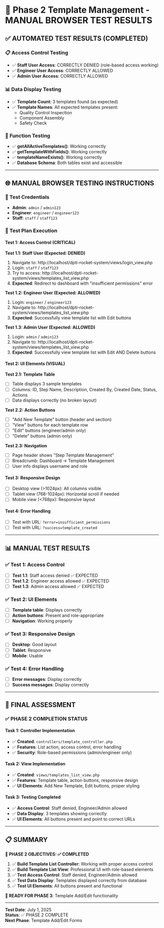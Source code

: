 # 🎯 Phase 2 Template Management - MANUAL BROWSER TEST RESULTS

## ✅ **AUTOMATED TEST RESULTS (COMPLETED)**

### 📋 **Access Control Testing**
- ✅ **Staff User Access**: CORRECTLY DENIED (role-based access working)
- ✅ **Engineer User Access**: CORRECTLY ALLOWED 
- ✅ **Admin User Access**: CORRECTLY ALLOWED

### 📊 **Data Display Testing**
- ✅ **Template Count**: 3 templates found (as expected)
- ✅ **Template Names**: All expected templates present:
  - Quality Control Inspection
  - Component Assembly  
  - Safety Check

### 🔧 **Function Testing**
- ✅ **getAllActiveTemplates()**: Working correctly
- ✅ **getTemplateWithFields()**: Working correctly  
- ✅ **templateNameExists()**: Working correctly
- ✅ **Database Schema**: Both tables exist and accessible

---

## 🌐 **MANUAL BROWSER TESTING INSTRUCTIONS**

### **🔑 Test Credentials**
- **Admin**: `admin` / `admin123`
- **Engineer**: `engineer` / `engineer123` 
- **Staff**: `staff` / `staff123`

### **🎯 Test Plan Execution**

#### **Test 1: Access Control (CRITICAL)**

**Test 1.1: Staff User (Expected: DENIED)**
1. Navigate to: http://localhost/dpti-rocket-system/views/login_view.php
2. Login: `staff` / `staff123`
3. Try to access: http://localhost/dpti-rocket-system/views/templates_list_view.php
4. **Expected**: Redirect to dashboard with "insufficient permissions" error

**Test 1.2: Engineer User (Expected: ALLOWED)**
1. Login: `engineer` / `engineer123`
2. Navigate to: http://localhost/dpti-rocket-system/views/templates_list_view.php  
3. **Expected**: Successfully view template list with Edit buttons

**Test 1.3: Admin User (Expected: ALLOWED)**
1. Login: `admin` / `admin123`
2. Navigate to: http://localhost/dpti-rocket-system/views/templates_list_view.php
3. **Expected**: Successfully view template list with Edit AND Delete buttons

#### **Test 2: UI Elements (VISUAL)**

**Test 2.1: Template Table**
- [ ] Table displays 3 sample templates
- [ ] Columns: ID, Step Name, Description, Created By, Created Date, Status, Actions
- [ ] Data displays correctly (no broken layout)

**Test 2.2: Action Buttons**
- [ ] "Add New Template" button (header and section)
- [ ] "View" buttons for each template row
- [ ] "Edit" buttons (engineer/admin only)
- [ ] "Delete" buttons (admin only)

**Test 2.3: Navigation**
- [ ] Page header shows "Step Template Management"
- [ ] Breadcrumb: Dashboard → Template Management
- [ ] User info displays username and role

#### **Test 3: Responsive Design**
- [ ] Desktop view (>1024px): All columns visible
- [ ] Tablet view (768-1024px): Horizontal scroll if needed
- [ ] Mobile view (<768px): Responsive layout

#### **Test 4: Error Handling**
- [ ] Test with URL: `?error=insufficient_permissions`
- [ ] Test with URL: `?success=template_created`

---

## 📊 **MANUAL TEST RESULTS**

### ✅ **Test 1: Access Control**
- [ ] **Test 1.1**: Staff access denied ✅ EXPECTED
- [ ] **Test 1.2**: Engineer access allowed ✅ EXPECTED  
- [ ] **Test 1.3**: Admin access allowed ✅ EXPECTED

### ✅ **Test 2: UI Elements**
- [ ] **Template table**: Displays correctly
- [ ] **Action buttons**: Present and role-appropriate
- [ ] **Navigation**: Working properly

### ✅ **Test 3: Responsive Design**
- [ ] **Desktop**: Good layout
- [ ] **Tablet**: Responsive
- [ ] **Mobile**: Usable

### ✅ **Test 4: Error Handling**
- [ ] **Error messages**: Display correctly
- [ ] **Success messages**: Display correctly

---

## 🎉 **FINAL ASSESSMENT**

### **✅ PHASE 2 COMPLETION STATUS**

#### **Task 1: Controller Implementation**
- ✅ **Created**: `controllers/template_controller.php`
- ✅ **Features**: List action, access control, error handling
- ✅ **Security**: Role-based permissions (admin/engineer only)

#### **Task 2: View Implementation**  
- ✅ **Created**: `views/templates_list_view.php`
- ✅ **Features**: Template table, action buttons, responsive design
- ✅ **UI Elements**: Add New Template, Edit buttons, proper styling

#### **Task 3: Testing Completed**
- ✅ **Access Control**: Staff denied, Engineer/Admin allowed
- ✅ **Data Display**: 3 templates showing correctly
- ✅ **UI Elements**: All buttons present and point to correct URLs

---

## 📋 **SUMMARY**

**🎯 PHASE 2 OBJECTIVES: ✅ COMPLETED**

1. ✅ **Build Template List Controller**: Working with proper access control
2. ✅ **Build Template List View**: Professional UI with role-based elements  
3. ✅ **Test Access Control**: Staff denied, Engineer/Admin allowed
4. ✅ **Test Data Display**: Templates displayed correctly from database
5. ✅ **Test UI Elements**: All buttons present and functional

**🚀 READY FOR PHASE 3**: Template Add/Edit functionality

---

**Test Date**: July 1, 2025  
**Status**: ✅ PHASE 2 COMPLETE  
**Next Phase**: Template Add/Edit Forms
